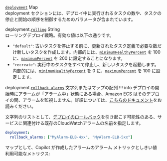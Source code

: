 <div class="separator"></div>

<a id="deployment" href="#deployment" class="field">`deployment`</a> <span class="type">Map</span>  
deployment セクションには、デプロイ中に実行されるタスクの数や、タスクの停止と開始の順序を制御するためのパラメータが含まれています。

<span class="parent-field">deployment.</span><a id="deployment-rolling" href="#deployment-rolling" class="field">`rolling`</a> <span class="type">String</span>  
ローリングデプロイ戦略。有効な値は以下の通りです。

- `"default"`: 古いタスクを停止する前に、更新されたタスク定義で必要な数だけ新しいタスクを作成します。内部的には、[`minimumHealthyPercent`](https://docs.aws.amazon.com/ja_jp/AmazonECS/latest/developerguide/service_definition_parameters.html#minimumHealthyPercent) を 100 に、[`maximumPercent`](https://docs.aws.amazon.com/ja_jp/AmazonECS/latest/developerguide/service_definition_parameters.html#maximumPercent) を 200 に設定することになります。
- `"recreate"`: 実行中のタスクをすべて停止し、新しいタスクを起動します。内部的には、[`minimumHealthyPercent`](https://docs.aws.amazon.com/ja_jp/AmazonECS/latest/developerguide/service_definition_parameters.html#minimumHealthyPercent) を 0 に、[`maximumPercent`](https://docs.aws.amazon.com/ja_jp/AmazonECS/latest/developerguide/service_definition_parameters.html#maximumPercent) を 100 に設定します。

<span class="parent-field">deployment.</span><a id="deployment-rollback-alarms" href="#deployment-rollback-alarms" class="field">`rollback_alarms`</a> <span class="type">文字列またはマップの配列</span>
!!! info
    デプロイの開始時にアラームが「アラーム中」状態にある場合、Amazon ECS はそのデプロイの間、アラームを監視しません。詳細については、[こちらのドキュメント](https://docs.aws.amazon.com/AmazonECS/latest/userguide/deployment-alarm-failure.html)をお読みください。

文字列のリストとして、[デプロイのロールバック](https://docs.aws.amazon.com/AmazonECS/latest/userguide/deployment-alarm-failure.html)を引き起こす可能性のある、サービスに関連付ける既存のCloudWatchアラームの名前を指定します。

```yaml
deployment:
  rollback_alarms: ["MyAlarm-ELB-4xx", "MyAlarm-ELB-5xx"]
```
マップとして、Copilot が作成したアラームのアラーム メトリックとしきい値
利用可能なメトリクス:
